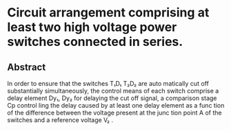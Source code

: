 # Circuit arrangement comprising at least two high voltage power switches connected in series.

## Abstract
In order to ensure that the switches T₁D₁ T₂D₂ are auto matically cut off substantially simultaneously, the control means of each switch comprise a delay element Dy₁, Dy₂ for delaying the cut off signal, a comparison stage Cp control ling the delay caused by at least one delay element as a func tion of the difference between the voltage present at the junc tion point A of the switches and a reference voltage V₂ .